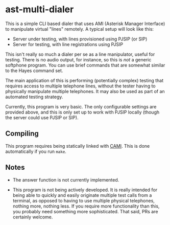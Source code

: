 # ast-multi-dialer

This is a simple CLI based dialer that uses AMI (Asterisk Manager Interface) to manipulate virtual "lines" remotely. A typical setup will look like this:

- Server under testing, with lines provisioned using PJSIP (or SIP)
- Server for testing, with line registrations using PJSIP

This isn't really so much a dialer per se as a line manipulator, useful for testing. There is no audio output, for instance, so this is *not* a generic softphone program. You can use brief commands that are somewhat similar to the Hayes command set.

The main application of this is performing (potentially complex) testing that requires access to multiple telephone lines, without the tester having to physically manipulate multiple telephones. It may also be used as part of an automated testing strategy.

Currently, this program is very basic. The only configurable settings are provided above, and this is only set up to work with PJSIP locally (though the server could use PJSIP or SIP).

## Compiling

This program requires being statically linked with [CAMI](https://github.com/InterLinked1/cami). This is done automatically if you run `make`.

## Notes

- The answer function is not currently implemented.

- This program is not being actively developed. It is really intended for being able to quickly and easily originate multiple test calls from a terminal, as opposed to having to use multiple physical telephones, nothing more, nothing less. If you require more functionality than this, you probably need something more sophisticated. That said, PRs are certainly welcome.
